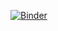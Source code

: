 [![Binder](https://mybinder.org/badge_logo.svg)](https://mybinder.org/v2/gh/KeeleMorgan1/my-first-binder/HEAD)
